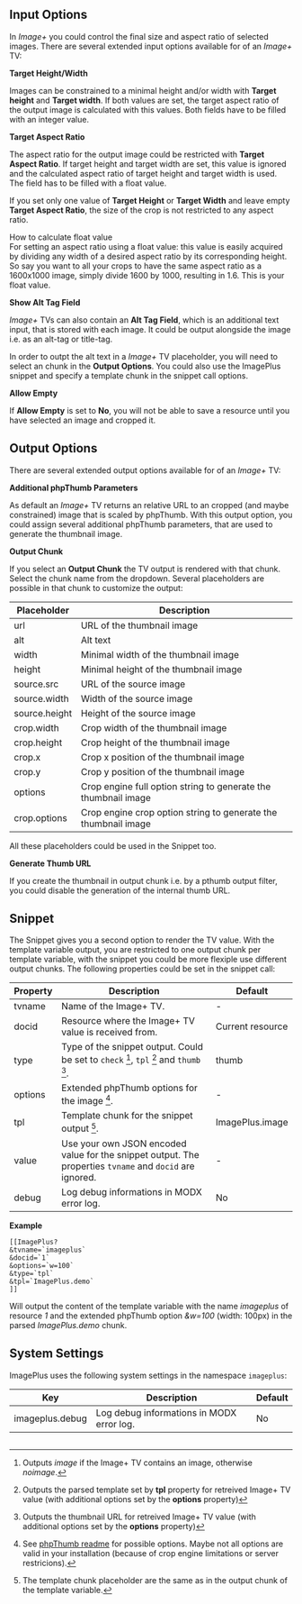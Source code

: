 ## Input Options

In *Image+* you could control the final size and aspect ratio of selected images. There are several extended input 
options available for of an *Image+* TV:

**Target Height/Width**

Images can be constrained to a minimal height and/or width with **Target height** and **Target width**. If both values 
are set, the target aspect ratio of the output image is calculated with this values. Both fields have to be filled with 
an integer value.

**Target Aspect Ratio**
 
The aspect ratio for the output image could be restricted with **Target Aspect Ratio**. If target height and target 
width are set, this value is ignored and the calculated aspect ratio of target height and target width is used. 
The field has to be filled with a float value.
 
If you set only one value of **Target Height** or **Target Width** and leave empty **Target Aspect Ratio**, the size of 
the crop is not restricted to any aspect ratio.

<div class="panel panel-default">
    <div class="panel-heading">
        How to calculate float value
    </div>
    <div class="panel-body">
        For setting an aspect ratio using a float value: this value is easily acquired by dividing any width of a desired aspect ratio by its corresponding height. So say you want to all your crops to have the same aspect ratio as a 1600x1000 image, simply divide 1600 by 1000, resulting in 1.6. This is your float value.
    </div>
</div>
              
**Show Alt Tag Field**

*Image+* TVs can also contain an **Alt Tag Field**, which is an additional text input, that is stored with each image. 
It could be output alongside the image i.e. as an alt-tag or title-tag.

In order to outpt the alt text in a *Image+* TV placeholder, you will need to select an chunk in the **Output 
Options**. You could also use the ImagePlus snippet and specify a template chunk in the snippet call options.

**Allow Empty**

If **Allow Empty** is set to **No**, you will not be able to save a resource until you have selected an image and 
cropped it.

## Output Options

There are several extended output options available for of an *Image+* TV:

**Additional phpThumb Parameters**

As default an *Image+* TV returns an relative URL to an cropped (and maybe constrained) image that is scaled by 
phpThumb. With this output option, you could assign several additional phpThumb parameters, that are used to generate 
the thumbnail image.

**Output Chunk**

If you select an **Output Chunk** the TV output is rendered with that chunk. Select the chunk name from the dropdown. 
Several placeholders are possible in that chunk to customize the output:

Placeholder | Description
------------|------------
url | URL of the thumbnail image
alt | Alt text
width | Minimal width of the thumbnail image
height | Minimal height of the thumbnail image
source.src | URL of the source image
source.width | Width of the source image
source.height | Height of the source image
crop.width | Crop width of the thumbnail image
crop.height | Crop height of the thumbnail image
crop.x | Crop x position of the thumbnail image
crop.y | Crop y position of the thumbnail image
options | Crop engine full option string to generate the thumbnail image
crop.options | Crop engine crop option string to generate the thumbnail image

All these placeholders could be used in the Snippet too.

**Generate Thumb URL**

If you create the thumbnail in output chunk i.e. by a pthumb output filter, you could disable the generation of the 
internal thumb URL. 

## Snippet
The Snippet gives you a second option to render the TV value. With the template variable output, you are 
restricted to one output chunk per template variable, with the snippet you could be more flexiple use different output chunks. The following 
properties could be set in the snippet call:

Property | Description | Default
---------|-------------|--------
tvname | Name of the Image+ TV. | -
docid | Resource where the Image+ TV value is received from. | Current resource
type | Type of the snippet output. Could be set to `check` [^1], `tpl` [^2] and `thumb` [^3]. | thumb
options | Extended phpThumb options for the image [^4]. | -
tpl | Template chunk for the snippet output [^5]. | ImagePlus.image
value | Use your own JSON encoded value for the snippet output. The properties `tvname` and `docid` are ignored. | -
debug | Log debug informations in MODX error log. | No

**Example**

```
[[ImagePlus? 
&tvname=`imageplus` 
&docid=`1`
&options=`w=100` 
&type=`tpl` 
&tpl=`ImagePlus.demo`
]]
```

Will output the content of the template variable with the name *imageplus* of resource *1* and the extended phpThumb option *&w=100* (width: 100px) in the parsed *ImagePlus.demo* chunk.

## System Settings

ImagePlus uses the following system settings in the namespace `imageplus`:

Key | Description | Default
----|-------------|--------
imageplus.debug | Log debug informations in MODX error log. | No

[^1]: Outputs *image* if the Image+ TV contains an image, otherwise *noimage*.
[^2]: Outputs the parsed template set by **tpl** property for retreived Image+ TV value (with additional options set by the **options** property) 
[^3]: Outputs the thumbnail URL for retreived Image+ TV value (with additional options set by the **options** property)
[^4]: See [phpThumb readme](http://phpthumb.sourceforge.net/demo/docs/phpthumb.readme.txt) for possible options. Maybe not all options are valid in your installation (because of crop engine limitations or server restricions).
[^5]: The template chunk placeholder are the same as in the output chunk of the template variable.

<!-- Piwik -->
<script type="text/javascript">
  var _paq = _paq || [];
  _paq.push(['trackPageView']);
  _paq.push(['enableLinkTracking']);
  (function() {
    var u="//piwik.partout.info/";
    _paq.push(['setTrackerUrl', u+'piwik.php']);
    _paq.push(['setSiteId', 13]);
    var d=document, g=d.createElement('script'), s=d.getElementsByTagName('script')[0];
    g.type='text/javascript'; g.async=true; g.defer=true; g.src=u+'piwik.js'; s.parentNode.insertBefore(g,s);
  })();
</script>
<noscript><p><img src="//piwik.partout.info/piwik.php?idsite=13" style="border:0;" alt="" /></p></noscript>
<!-- End Piwik Code -->
